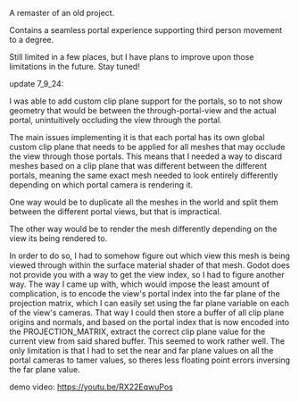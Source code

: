 A remaster of an old project.

Contains a seamless portal experience supporting third person movement to a degree.

Still limited in a few places, but I have plans to improve upon those limitations in the future. Stay tuned!

update 7_9_24:

I was able to add custom clip plane support for the portals, so to not show geometry that would be between the through-portal-view and 
the actual portal, unintuitively occluding the view through the portal.

The main issues implementing it is that each portal has its own global custom clip plane that needs to be applied for all meshes that may occlude 
the view through those portals. This means that I needed a way to discard meshes based on a clip plane that was different between the different portals,
meaning the same exact mesh needed to look entirely differently depending on which portal camera is rendering it.


One way would be to duplicate all the meshes in the world and split them between the different portal views, but that is impractical.

The other way would be to render the mesh differently depending on the view its being rendered to.

In order to do so, I had to somehow figure out which view this mesh is being viewed through within the surface material shader of that mesh. 
Godot does not provide you with a way to get the view index, so I had to figure another way. The way I came up with, which would impose the least amount of complication,
is to encode the view's portal index into the far plane of the projection matrix, which I can easily set using the far plane variable on each of the view's cameras.
That way I could then store a buffer of all clip plane origins and normals, and based on the portal index that is now encoded into the PROJECTION_MATRIX, extract the correct clip plane value for the current view
from said shared buffer. This seemed to work rather well. The only limitation is that I had to set the near and far plane values on all the portal cameras to tamer values, so theres less floating point errors inversing the 
far plane value.

demo video: https://youtu.be/RX22EqwuPos
